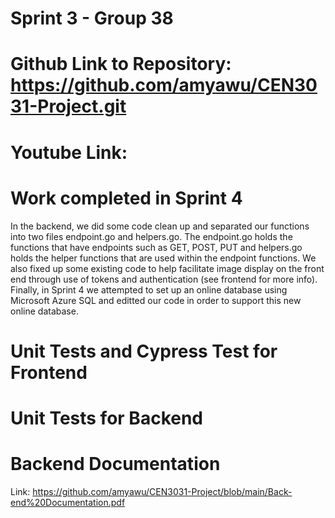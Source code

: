 # Sprint 3 - Group 38
# Github Link to Repository: https://github.com/amyawu/CEN3031-Project.git
# Youtube Link: 

# Work completed in Sprint 4

In the backend, we did some code clean up and separated our functions into two files endpoint.go and helpers.go. The endpoint.go holds the functions that have endpoints such as GET, POST, PUT and helpers.go holds the helper functions that are used within the endpoint functions. We also fixed up some existing code to help facilitate image display on the front end through use of tokens and authentication (see frontend for more info). Finally, in Sprint 4 we attempted to set up an online database using Microsoft Azure SQL and editted our code in order to support this new online database.

# Unit Tests and Cypress Test for Frontend



# Unit Tests for Backend



# Backend Documentation
Link: https://github.com/amyawu/CEN3031-Project/blob/main/Back-end%20Documentation.pdf
